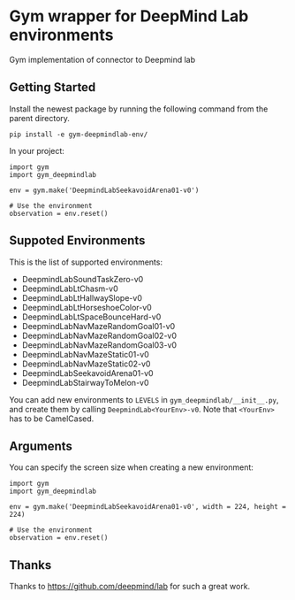 # Gym wrapper for DeepMind Lab environments
Gym implementation of connector to Deepmind lab

## Getting Started
Install the newest package by running the following command from the parent directory.
```
pip install -e gym-deepmindlab-env/
```

In your project:
```
import gym
import gym_deepmindlab

env = gym.make('DeepmindLabSeekavoidArena01-v0')

# Use the environment
observation = env.reset()
```

## Suppoted Environments
This is the list of supported environments:
- DeepmindLabSoundTaskZero-v0
- DeepmindLabLtChasm-v0
- DeepmindLabLtHallwaySlope-v0
- DeepmindLabLtHorseshoeColor-v0
- DeepmindLabLtSpaceBounceHard-v0
- DeepmindLabNavMazeRandomGoal01-v0
- DeepmindLabNavMazeRandomGoal02-v0
- DeepmindLabNavMazeRandomGoal03-v0
- DeepmindLabNavMazeStatic01-v0
- DeepmindLabNavMazeStatic02-v0
- DeepmindLabSeekavoidArena01-v0
- DeepmindLabStairwayToMelon-v0

You can add new environments to `LEVELS` in `gym_deepmindlab/__init__.py`, and create them by calling `DeepmindLab<YourEnv>-v0`. 
Note that `<YourEnv>` has to be CamelCased.

## Arguments
You can specify the screen size when creating a new environment:
```
import gym
import gym_deepmindlab

env = gym.make('DeepmindLabSeekavoidArena01-v0', width = 224, height = 224)

# Use the environment
observation = env.reset()
```

## Thanks
Thanks to https://github.com/deepmind/lab for such a great work.
